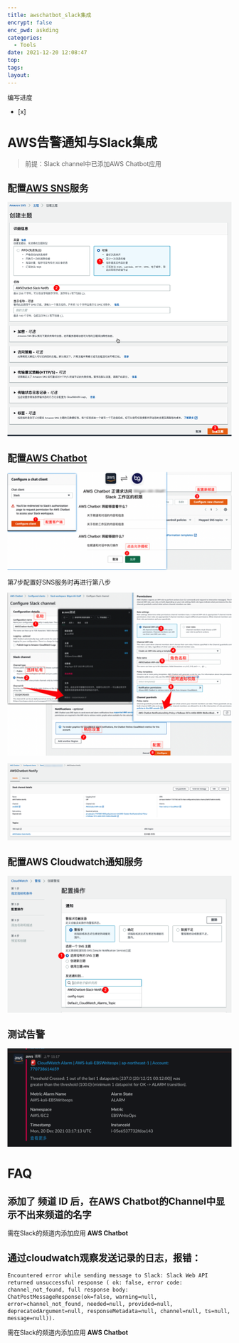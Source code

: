 ```yaml
---
title: awschatbot_slack集成
encrypt: false
enc_pwd: askding
categories:
  - Tools
date: 2021-12-20 12:08:47
top:
tags:
layout:
---
```

编写进度
- [x] 

# AWS告警通知与Slack集成
> 前提：Slack channel中已添加AWS Chatbot应用

## 配置[AWS SNS](https://ap-northeast-1.console.aws.amazon.com/sns/v3/home?region=ap-northeast-1#/dashboard)服务
![](https://raw.githubusercontent.com/crkmythical/PicGo/main/images/20211220110106.png)



## 配置[AWS Chatbot](https://us-east-2.console.aws.amazon.com/chatbot/home#/)
![](https://raw.githubusercontent.com/crkmythical/PicGo/main/images/20211220104434.png)

第7步配置好SNS服务时再进行第八步


![](https://raw.githubusercontent.com/crkmythical/PicGo/main/images/20211220105454.png)

![](https://raw.githubusercontent.com/crkmythical/PicGo/main/images/20211220110835.png)

## 配置AWS Cloudwatch通知服务

![](https://raw.githubusercontent.com/crkmythical/PicGo/main/images/20211220111056.png)


## 测试告警
![](https://raw.githubusercontent.com/crkmythical/PicGo/main/images/20211220111807.png)


# FAQ
## 添加了 频道 ID 后，在AWS Chatbot的Channel中显示不出来频道的名字 
需在Slack的频道内添加应用 **AWS Chatbot**

## 通过cloudwatch观察发送记录的日志，报错：
```
Encountered error while sending message to Slack: Slack Web API returned unsuccessful response ( ok: false, error code: channel_not_found, full response body: ChatPostMessageResponse(ok=false, warning=null, error=channel_not_found, needed=null, provided=null, deprecatedArgument=null, responseMetadata=null, channel=null, ts=null, message=null)).
```
需在Slack的频道内添加应用 **AWS Chatbot**
